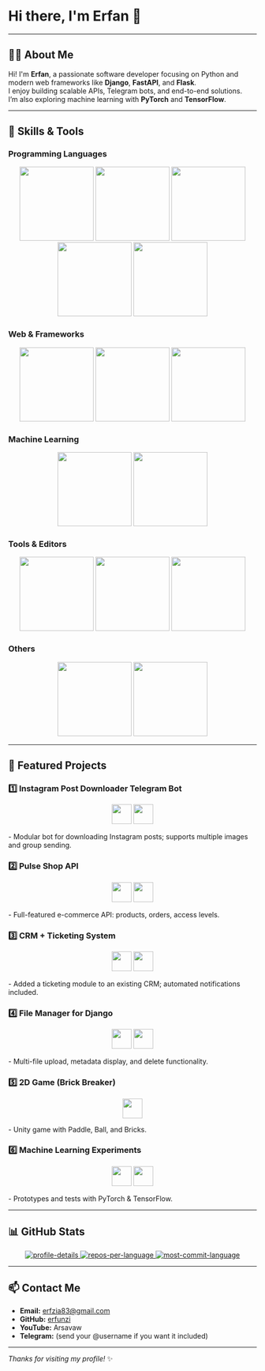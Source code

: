 # Hi there, I'm Erfan 👋

---

## 👨‍💻 About Me
Hi! I'm **Erfan**, a passionate software developer focusing on Python and modern web frameworks like **Django**, **FastAPI**, and **Flask**.  
I enjoy building scalable APIs, Telegram bots, and end-to-end solutions.  
I’m also exploring machine learning with **PyTorch** and **TensorFlow**.

---

## 🔭 Skills & Tools

### Programming Languages
<p align="center">
  <img src="https://ziadoua.github.io/m3-Markdown-Badges/badges/Python/python2.svg" width="150" />
  <img src="https://ziadoua.github.io/m3-Markdown-Badges/badges/HTML/html2.svg" width="150" />
  <img src="https://ziadoua.github.io/m3-Markdown-Badges/badges/CSS/css2.svg" width="150" />
  <img src="https://ziadoua.github.io/m3-Markdown-Badges/badges/MySQL/mysql2.svg" width="150" />
  <img src="https://ziadoua.github.io/m3-Markdown-Badges/badges/PostgreSQL/postgresql2.svg" width="150" />
</p>

### Web & Frameworks
<p align="center">
  <img src="https://ziadoua.github.io/m3-Markdown-Badges/badges/FastAPI/fastapi2.svg" width="150" />
  <img src="https://ziadoua.github.io/m3-Markdown-Badges/badges/Django/django2.svg" width="150" />
  <img src="https://ziadoua.github.io/m3-Markdown-Badges/badges/Flask/flask2.svg" width="150" />
</p>

### Machine Learning
<p align="center">
  <img src="https://ziadoua.github.io/m3-Markdown-Badges/badges/PyTorch/pytorch2.svg" width="150" />
  <img src="https://ziadoua.github.io/m3-Markdown-Badges/badges/TensorFlow/tensorflow2.svg" width="150" />
</p>

### Tools & Editors
<p align="center">
  <img src="https://ziadoua.github.io/m3-Markdown-Badges/badges/Github/github2.svg" width="150" />
  <img src="https://ziadoua.github.io/m3-Markdown-Badges/badges/Neovim/neovim2.svg" width="150" />
  <img src="https://ziadoua.github.io/m3-Markdown-Badges/badges/VisualStudioCode/visualstudiocode2.svg" width="150" />
</p>

### Others
<p align="center">
  <img src="https://ziadoua.github.io/m3-Markdown-Badges/badges/Telegram/telegram2.svg" width="150" />
  <img src="https://ziadoua.github.io/m3-Markdown-Badges/badges/Twitter/twitter2.svg" width="150" />
</p>

---

## 🚀 Featured Projects

### 1️⃣ Instagram Post Downloader Telegram Bot
<p align="center">
  <img src="https://ziadoua.github.io/m3-Markdown-Badges/badges/Python/python2.svg" width="40" />
  <img src="https://ziadoua.github.io/m3-Markdown-Badges/badges/Telegram/telegram2.svg" width="40" />
</p>
- Modular bot for downloading Instagram posts; supports multiple images and group sending.

### 2️⃣ Pulse Shop API
<p align="center">
  <img src="https://ziadoua.github.io/m3-Markdown-Badges/badges/Django/django2.svg" width="40" />
  <img src="https://ziadoua.github.io/m3-Markdown-Badges/badges/PostgreSQL/postgresql2.svg" width="40" />
</p>
- Full-featured e-commerce API: products, orders, access levels.

### 3️⃣ CRM + Ticketing System
<p align="center">
  <img src="https://ziadoua.github.io/m3-Markdown-Badges/badges/Django/django2.svg" width="40" />
  <img src="https://ziadoua.github.io/m3-Markdown-Badges/badges/CSS/css2.svg" width="40" />
</p>
- Added a ticketing module to an existing CRM; automated notifications included.

### 4️⃣ File Manager for Django
<p align="center">
  <img src="https://ziadoua.github.io/m3-Markdown-Badges/badges/Django/django2.svg" width="40" />
  <img src="https://ziadoua.github.io/m3-Markdown-Badges/badges/HTML/html2.svg" width="40" />
</p>
- Multi-file upload, metadata display, and delete functionality.

### 5️⃣ 2D Game (Brick Breaker)
<p align="center">
  <img src="https://ziadoua.github.io/m3-Markdown-Badges/badges/VisualStudioCode/visualstudiocode2.svg" width="40" />
</p>
- Unity game with Paddle, Ball, and Bricks.

### 6️⃣ Machine Learning Experiments
<p align="center">
  <img src="https://ziadoua.github.io/m3-Markdown-Badges/badges/PyTorch/pytorch2.svg" width="40" />
  <img src="https://ziadoua.github.io/m3-Markdown-Badges/badges/TensorFlow/tensorflow2.svg" width="40" />
</p>
- Prototypes and tests with PyTorch & TensorFlow.

---

## 📊 GitHub Stats
<p align="center">
  <a href="https://github.com/erfunzi">
    <img src="https://github-profile-summary-cards.vercel.app/api/cards/profile-details?username=erfunzi&theme=radical" alt="profile-details" />
  </a>
  <a href="https://github.com/erfunzi">
    <img src="https://github-profile-summary-cards.vercel.app/api/cards/repos-per-language?username=Erfunzi&theme=radical" alt="repos-per-language" />
  </a>
  <a href="https://github.com/erfunzi">
    <img src="https://github-profile-summary-cards.vercel.app/api/cards/most-commit-language?username=erfunzi&theme=radical" alt="most-commit-language" />
  </a>
</p>

---

## 📫 Contact Me
- **Email:** erfzia83@gmail.com  
- **GitHub:** [erfunzi](https://github.com/erfunzi)  
- **YouTube:** Arsavaw  
- **Telegram:** (send your @username if you want it included)

---

*Thanks for visiting my profile!* ✨
